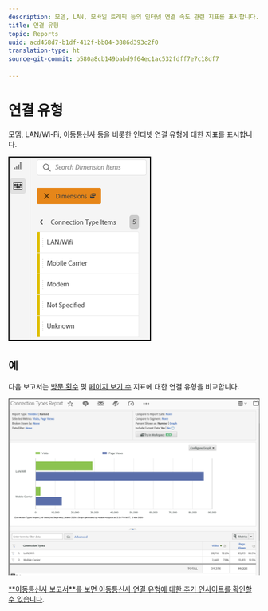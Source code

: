 ```yaml
---
description: 모뎀, LAN, 모바일 트래픽 등의 인터넷 연결 속도 관련 지표를 표시합니다.
title: 연결 유형
topic: Reports
uuid: acd458d7-b1df-412f-bb04-3886d393c2f0
translation-type: ht
source-git-commit: b580a8cb149babd9f64ec1ac532fdff7e7c18df7

---
```



# 연결 유형

모뎀, LAN/Wi-Fi, 이동통신사 등을 비롯한 인터넷 연결 유형에 대한 지표를 표시합니다.

![유형](assets/connection.png)

## 예

다음 보고서는 [방문 횟수](https://docs.adobe.com/content/help/ko-KR/analytics/components/variables/metrics/metrics-visit.html) 및 [페이지 보기 수](https://docs.adobe.com/content/help/ko-KR/analytics/components/variables/dimensions-reports/reports-page-views.html) 지표에 대한 연결 유형을 비교합니다.

![보고서](assets/contype_compare.png)

[**이동통신사 보고서&#x200B;**를 보면 이동통신사 연결 유형에 대한 추가 인사이트를 확인할 수 있습니다](https://docs.adobe.com/content/help/ko-KR/analytics/components/variables/dimensions-reports/reports-mobile-carrier.html).
